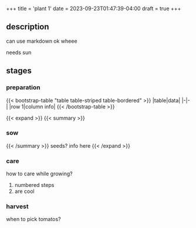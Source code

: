 +++ 
title = 'plant 1'
date = 2023-09-23T01:47:39-04:00
draft = true
+++
## description 
can use markdown ok
wheee 

needs sun 

## stages 
### preparation 
{{< bootstrap-table "table table-striped table-bordered" >}}
|table|data|
|-|-|
|row 1|column info|
{{< /bootstrap-table >}}

{{< expand >}}
{{< summary >}}
### sow 
{{< /summary >}}
seeds? 
info here 
{{< /expand >}}

### care 
how to care while growing? 

1. numbered steps 
2. are cool 
### harvest 
when to pick tomatos? 
